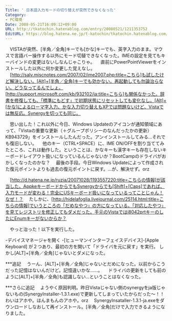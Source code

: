 ```yaml
---
Title: ' 日本語入力モードの切り替えが突然できなくなった'
Category:
- PC環境
Date: 2008-05-21T16:09:12+09:00
URL: http://tkatochin.hatenablog.com/entry/20080521/1211353752
EditURL: https://blog.hatena.ne.jp/t-katochin/tkatochin.hatenablog.com/atom/entry/6653586347154754767
---
```


　VISTAが突然、[半角／全角]キーでも[かな]キーでも、英字入力のまま。マウスで言語バー操作する以外にモード切替できなくなった。IMEの設定を見てもキーバインドの変更はないしなんじゃこりゃ。
　直前にPowerPointViewerをインストールした以外に何か変更した覚えなし。
　[http://salv.miscnotes.com/2007/02/ime2007.php:title=こちら]も試したけど解決しない。[Alt]+[半角／全角]キーでも効かない。再起動しても勿論治らない。どうなってるんでしょ。
　[http://support.microsoft.com/kb/932102/ja:title=こちら]も関係なかった。辞書を修復しても、「標準にもどす」で初期状態にリセットしても変化なし。[Alt]+[かな]によるローマ字入力、かな入力切り替えもXPでは問題ないけど、Vistaでは無反応。Synergyを切っても同じ。

　思い出した！これ以外に今日、Windows Updateのアイコンが通知領域にあって、「Vistaの重要な更新（＋グループポリシーのなんだったかの更新）KB943729」をインストールしたんだった。アンインストールしてみる…それでも復旧しない。
　他のキー（CTRL+SPACE）に、IME ON/OFFを割り当ててみたところ、これは動作した。ということは、かなキーも漢字キーも存在しないキーボードレイアウト扱いになっているんじゃないか？BootCampのドライバがおかしくなったのかな？
　最後の手段。今日Windows Updateによって作成された復元ポイントよりも過去の復元ポイントに戻す。…が、解決せず。orz

　[http://d.hatena.ne.jp/ruzia/20071028/1193557220:title=こちらの情報]が該当した。AppkeキーボードからでもSynergyからでも[Shift]+[Caps]であれば、入力モードが変わる！完全にUSキーボード扱いになっているってことじゃん！なぜ！？
　たしかに、[http://hidelafoglia.livejournal.com/25114.html:title=こちらの情報]でいうところの「だめなやつ」の方になっている。「対応したやつ」を見てレジストリを修正してもダメだった。手元のVistaではi8042prtキーのしたにEnumキーがないからか？

　やっと治った！以下を実行した。

-デバイスマネージャを開く
-[ヒューマンインターフェイスデバイス]-[Apple Keyboard] が２つあり、最初の方を開いて「ドライバを元に戻す」を実行。
しかし[ALT]+[半角／全角]じゃないとダメになった。

***追記
　うーん、[ALT]+[半角／全角]じゃないとだめになった。以前からこうだった記憶はないんだけど。記憶違いかな……。
　ドライバの更新をしても前のように[ALT]+[半角／全角]も認識しない…ということはなくなった。

***さらに追記
　ようやく原因判明。昨日Vistaじゃない側のsynergyをja版じゃないもの(SynergyInstaller-1.3.1.exe)で更新してしまっていたからだった〜！！わいはアホや。ほんまもんのアホや。orz
　SynergyInsataller-1.3.1-ja.exeをダウンロードしなおして再インストール。[半角／全角]だけで入力できるようになりました。
　
